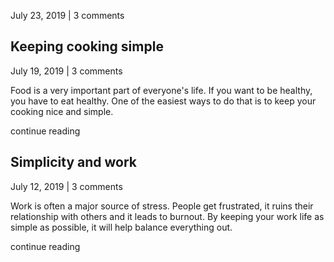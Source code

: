 July 23, 2019  |  3 comments

## 



## Keeping cooking simple

July 19, 2019  |  3 comments

Food is a very important part of everyone's life. If you want to be healthy, you have to eat healthy. One of the easiest ways to do that is to keep your cooking nice and simple. 

continue reading



## Simplicity and work

July 12, 2019  |  3 comments

Work is often a major source of stress. People get frustrated, it ruins their relationship with others and it leads to burnout. By keeping your work life as simple as possible, it will help balance everything out. 

continue reading




## 